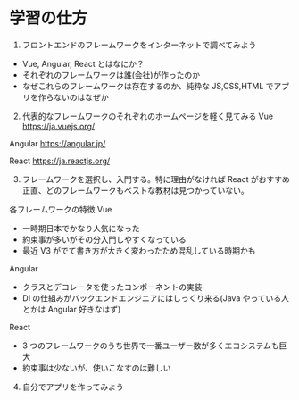# 学習の仕方

1. フロントエンドのフレームワークをインターネットで調べてみよう

- Vue, Angular, React とはなにか？
- それぞれのフレームワークは誰(会社)が作ったのか
- なぜこれらのフレームワークは存在するのか、純粋な JS,CSS,HTML でアプリを作らないのはなぜか

2. 代表的なフレームワークのそれぞれのホームページを軽く見てみる
   Vue
   https://ja.vuejs.org/

Angular
https://angular.jp/

React
https://ja.reactjs.org/

3. フレームワークを選択し、入門する。特に理由がなければ React がおすすめ
   正直、どのフレームワークもベストな教材は見つかっていない。

各フレームワークの特徴
Vue

- 一時期日本でかなり人気になった
- 約束事が多いがその分入門しやすくなっている
- 最近 V3 がでて書き方が大きく変わったため混乱している時期かも

Angular

- クラスとデコレータを使ったコンポーネントの実装
- DI の仕組みがバックエンドエンジニアにはしっくり来る(Java やっている人とかは Angular 好きなはず)

React

- 3 つのフレームワークのうち世界で一番ユーザー数が多くエコシステムも巨大
- 約束事は少ないが、使いこなすのは難しい

4. 自分でアプリを作ってみよう

